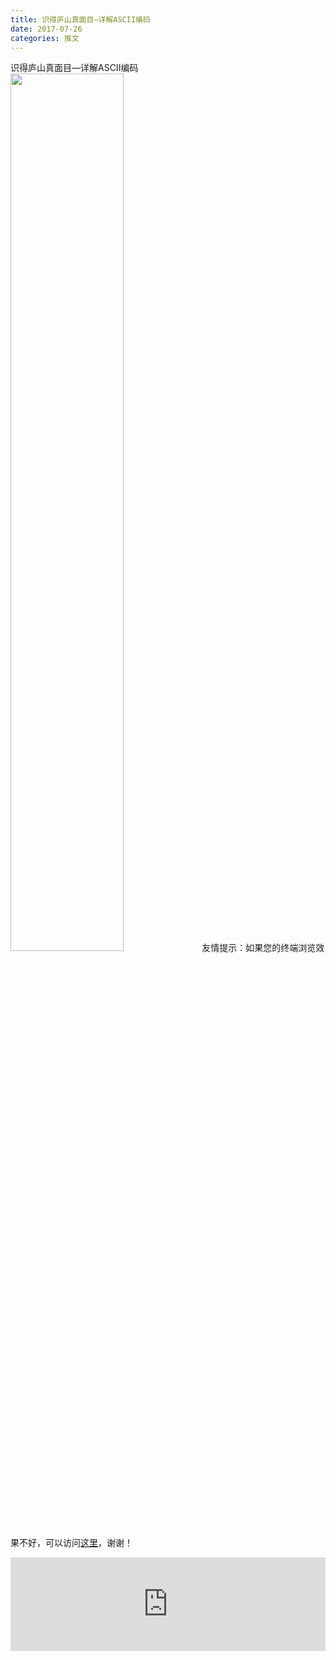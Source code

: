 ```yaml
---
title: 识得庐山真面目—详解ASCII编码
date: 2017-07-26
categories: 推文
---
```

识得庐山真面目—详解ASCII编码
<img src="http://mmbiz.qpic.cn/mmbiz_jpg/ACviaWTBFxhZqPEWQSsfnEBBtW6jomkIdnODvTw62C9AGFVwUw0ZUTKN6HGU2HwebLlYzogjp0RjjgBw7bKxdFA/0?wx_fmt=jpeg" style="width: 60%; height: auto;"/><!--more-->
友情提示：如果您的终端浏览效果不好，可以访问[这里](https://stata-club.github.io/stata_article/2017-07-26.html)，谢谢！
<iframe src="https://stata-club.github.io/stata_article/2017-07-26.html" id="iframepage" frameborder="0" scrolling="no" marginheight="0" marginwidth="0" width="100%" onLoad="iFrameHeight()"></iframe>
<script type="text/javascript" language="javascript">
function iFrameHeight() {
var ifm= document.getElementById("iframepage");
var subWeb = document.frames ? document.frames["iframepage"].document : ifm.contentDocument;   
if(ifm != null && subWeb != null) {
 ifm.height = subWeb.body.scrollHeight;
} 
} 
</script> 
